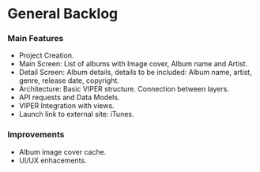 # General Backlog

### Main Features

- Project Creation.
- Main Screen: List of albums with Image cover, Album name and Artist.
- Detail Screen: Album details, details to be included: Album name, artist, genre, release date, copyright.
- Architecture: Basic VIPER structure. Connection between layers.
- API requests and Data Models.
- VIPER Integration with views.
- Launch link to external site: iTunes.

### Improvements

- Album image cover cache.
- UI/UX enhacements.
